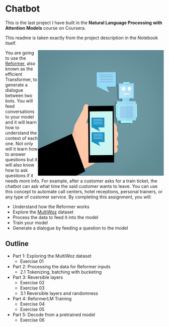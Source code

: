 # Chatbot

This is the last project I have built in the **Natural Language Processing with Attention Models** course on Coursera.

This readme is taken exactly from the project description in the Notebook itself.

<img src = "cbot.jpg" height="400" width="400" align="right"> 

You are going to use the [Reformer](https://arxiv.org/abs/2001.04451), also known as the efficient Transformer, to generate a dialogue between two bots. You will feed conversations to your model and it will learn how to understand the context of each one. Not only will it learn how to answer questions but it will also know how to ask questions if it needs more info. For example, after a customer asks for a train ticket, the chatbot can ask what time the said customer wants to leave. You can use this concept to automate call centers, hotel receptions, personal trainers, or any type of customer service. By completing this assignment, you will:

* Understand how the Reformer works
* Explore the [MultiWoz](https://arxiv.org/abs/1810.00278) dataset
* Process the data to feed it into the model
* Train your model
* Generate a dialogue by feeding a question to the model


## Outline
- Part 1:   Exploring the MultiWoz dataset
	- Exercise 01
- Part 2:   Processing the data for Reformer inputs
    - 2.1   Tokenizing, batching with bucketing
- Part 3:   Reversible layers
	- Exercise 02
	- Exercise 03
    - 3.1   Reversible layers and randomness
- Part 4:   ReformerLM Training
	- Exercise 04
	- Exercise 05
- Part 5:   Decode from a pretrained model
	- Exercise 06
